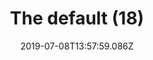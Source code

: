 ---
title: The default (18)
date: 2019-07-08T13:57:59.086Z
year: 2019
tags:
  - painting
  - theDefault
coverImage: /images/uploads/iriee_zamble-the_default-18.jpg
material: Acrylic on canvas
dimensions: 50 x 35 cm
---